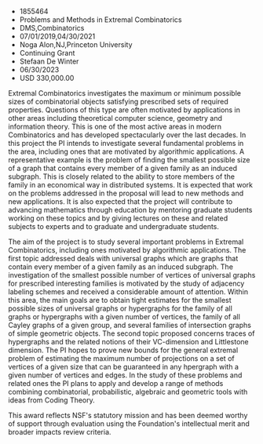 
* 1855464
* Problems and Methods in Extremal Combinatorics
* DMS,Combinatorics
* 07/01/2019,04/30/2021
* Noga Alon,NJ,Princeton University
* Continuing Grant
* Stefaan De Winter
* 06/30/2023
* USD 330,000.00

Extremal Combinatorics investigates the maximum or minimum possible sizes of
combinatorial objects satisfying prescribed sets of required properties.
Questions of this type are often motivated by applications in other areas
including theoretical computer science, geometry and information theory. This is
one of the most active areas in modern Combinatorics and has developed
spectacularly over the last decades. In this project the PI intends to
investigate several fundamental problems in the area, including ones that are
motivated by algorithmic applications. A representative example is the problem
of finding the smallest possible size of a graph that contains every member of a
given family as an induced subgraph. This is closely related to the ability to
store members of the family in an economical way in distributed systems. It is
expected that work on the problems addressed in the proposal will lead to new
methods and new applications. It is also expected that the project will
contribute to advancing mathematics through education by mentoring graduate
students working on these topics and by giving lectures on these and related
subjects to experts and to graduate and undergraduate students.

The aim of the project is to study several important problems in Extremal
Combinatorics, including ones motivated by algorithmic applications. The first
topic addressed deals with universal graphs which are graphs that contain every
member of a given family as an induced subgraph. The investigation of the
smallest possible number of vertices of universal graphs for prescribed
interesting families is motivated by the study of adjacency labeling schemes and
received a considerable amount of attention. Within this area, the main goals
are to obtain tight estimates for the smallest possible sizes of universal
graphs or hypergraphs for the family of all graphs or hypergraphs with a given
number of vertices, the family of all Cayley graphs of a given group, and
several families of intersection graphs of simple geometric objects. The second
topic proposed concerns traces of hypergraphs and the related notions of their
VC-dimension and Littlestone dimension. The PI hopes to prove new bounds for the
general extremal problem of estimating the maximum number of projections on a
set of vertices of a given size that can be guaranteed in any hpergraph with a
given number of vertices and edges. In the study of these problems and related
ones the PI plans to apply and develop a range of methods combining
combinatorial, probabilistic, algebraic and geometric tools with ideas from
Coding Theory.

This award reflects NSF's statutory mission and has been deemed worthy of
support through evaluation using the Foundation's intellectual merit and broader
impacts review criteria.
